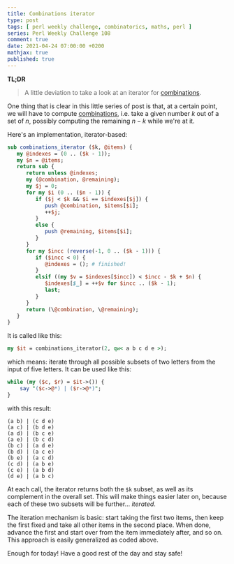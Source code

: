 ```yaml
---
title: Combinations iterator
type: post
tags: [ perl weekly challenge, combinatorics, maths, perl ]
series: Perl Weekly Challenge 108
comment: true
date: 2021-04-24 07:00:00 +0200
mathjax: true
published: true
---
```


**TL;DR**

> A little deviation to take a look at an iterator for [combinations][].

One thing that is clear in this little series of post is that, at a
certain point, we will have to compute [combinations][], i.e. take a
given number $k$ out of a set of $n$, possibly computing the remaining
$n - k$ while we're at it.

Here's an implementation, iterator-based:

```perl
sub combinations_iterator ($k, @items) {
   my @indexes = (0 .. ($k - 1));
   my $n = @items;
   return sub {
      return unless @indexes;
      my (@combination, @remaining);
      my $j = 0;
      for my $i (0 .. ($n - 1)) {
         if ($j < $k && $i == $indexes[$j]) {
            push @combination, $items[$i];
            ++$j;
         }
         else {
            push @remaining, $items[$i];
         }
      }
      for my $incc (reverse(-1, 0 .. ($k - 1))) {
         if ($incc < 0) {
            @indexes = (); # finished!
         }
         elsif ((my $v = $indexes[$incc]) < $incc - $k + $n) {
            $indexes[$_] = ++$v for $incc .. ($k - 1);
            last;
         }
      }
      return (\@combination, \@remaining);
   }
}
```

It is called like this:

```perl
my $it = combinations_iterator(2, qw< a b c d e >);
```

which means: iterate through all possible subsets of two letters from
the input of five letters. It can be used like this:

```perl
while (my ($c, $r) = $it->()) {
    say "($c->@*) | ($r->@*)";
}
```

with this result:

```
(a b) | (c d e)
(a c) | (b d e)
(a d) | (b c e)
(a e) | (b c d)
(b c) | (a d e)
(b d) | (a c e)
(b e) | (a c d)
(c d) | (a b e)
(c e) | (a b d)
(d e) | (a b c)
```

At each call, the iterator returns both the `$k` subset, as well as its
complement in the overall set. This will make things easier later on,
because each of these two subsets will be further... *iterated*.

The iteration mechanism is basic: start taking the first two items, then
keep the first fixed and take all other items in the second place. When
done, advance the first and start over from the item immediately after,
and so on. This approach is easily generalized as coded above.

Enough for today! Have a good rest of the day and stay safe!

[combinations]: https://en.wikipedia.org/wiki/Combination
